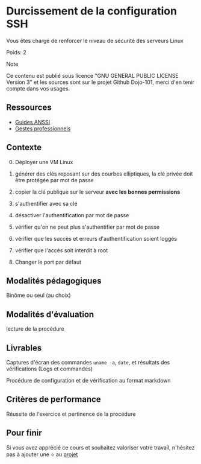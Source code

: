 # Durcissement de la configuration SSH

Vous êtes chargé de renforcer le niveau de sécurité des serveurs Linux

Poids: 2

> [!NOTE] 
> Ce contenu est publié sous licence "GNU GENERAL PUBLIC LICENSE Version 3" et les sources sont sur le projet Github Dojo-101, merci d'en tenir compte dans vos usages.

## Ressources

* [Guides ANSSI](https://cyber.gouv.fr/publications)
* [Gestes professionnels](https://github.com/Aif4thah/Dojo-101)


## Contexte

0. Déployer une VM Linux

1. générer des clés reposant sur des courbes elliptiques, la clé privée doit être protégée par mot de passe

2. copier la clé publique sur le serveur **avec les bonnes permissions**

3. s'authentifier avec sa clé 

4. désactiver l'authentification par mot de passe

5. vérifier qu'on ne peut plus s'authentifier par mot de passe

6. vérifier que les succès et erreurs d'authentification soient loggés

7. vérifier que l'accès soit interdit à root

8. Changer le port par défaut


## Modalités pédagogiques

Binôme ou seul (au choix)

## Modalités d'évaluation

lecture de la procédure

## Livrables

Captures d'écran des commandes `uname -a`, `date`, et résultats des vérifications (Logs et commandes)

Procédure de configuration et de vérification au format markdown

## Critères de performance

Réussite de l'exercice et pertinence de la procédure


## Pour finir

Si vous avez apprécié ce cours et souhaitez valoriser votre travail, n'hésitez pas à ajouter une ⭐ au [projet](https://github.com/Aif4thah/Dojo-101)
